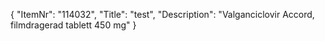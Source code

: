{
  "ItemNr": "114032",
  "Title": "test",
  "Description": "Valganciclovir Accord, filmdragerad tablett 450 mg"
}